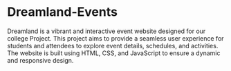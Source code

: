 # Dreamland-Events
Dreamland is a vibrant and interactive event website designed for our college Project. This project aims to provide a seamless user experience for students and attendees to explore event details, schedules, and activities. The website is built using HTML, CSS, and JavaScript to ensure a dynamic and responsive design.
